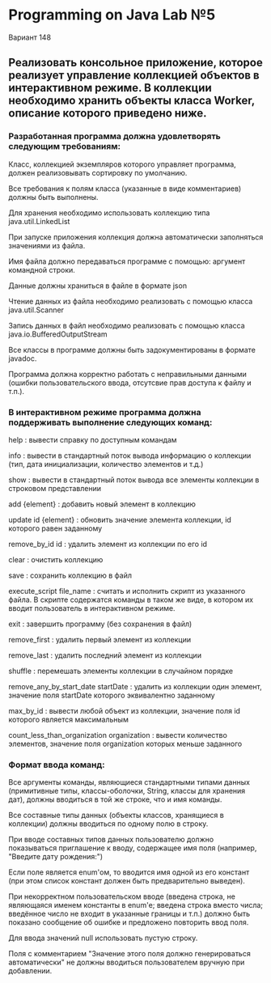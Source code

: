 # Programming on Java Lab №5 

Вариант 148

## Реализовать консольное приложение, которое реализует управление коллекцией объектов в интерактивном режиме. В коллекции необходимо хранить объекты класса Worker, описание которого приведено ниже.

### Разработанная программа должна удовлетворять следующим требованиям:

Класс, коллекцией экземпляров которого управляет программа, должен реализовывать сортировку по умолчанию.

Все требования к полям класса (указанные в виде комментариев) должны быть выполнены.

Для хранения необходимо использовать коллекцию типа java.util.LinkedList

При запуске приложения коллекция должна автоматически заполняться значениями из файла.

Имя файла должно передаваться программе с помощью: аргумент командной строки.

Данные должны храниться в файле в формате json

Чтение данных из файла необходимо реализовать с помощью класса java.util.Scanner

Запись данных в файл необходимо реализовать с помощью класса java.io.BufferedOutputStream

Все классы в программе должны быть задокументированы в формате javadoc.

Программа должна корректно работать с неправильными данными (ошибки пользовательского ввода, отсутсвие прав доступа к файлу и т.п.).

### В интерактивном режиме программа должна поддерживать выполнение следующих команд:

help : вывести справку по доступным командам

info : вывести в стандартный поток вывода информацию о коллекции (тип, дата инициализации, количество элементов и т.д.)

show : вывести в стандартный поток вывода все элементы коллекции в строковом представлении

add {element} : добавить новый элемент в коллекцию

update id {element} : обновить значение элемента коллекции, id которого равен заданному

remove_by_id id : удалить элемент из коллекции по его id

clear : очистить коллекцию

save : сохранить коллекцию в файл

execute_script file_name : считать и исполнить скрипт из указанного файла. В скрипте содержатся команды в таком же виде, в котором их вводит пользователь в интерактивном режиме.

exit : завершить программу (без сохранения в файл)

remove_first : удалить первый элемент из коллекции

remove_last : удалить последний элемент из коллекции

shuffle : перемешать элементы коллекции в случайном порядке

remove_any_by_start_date startDate : удалить из коллекции один элемент, значение поля startDate которого эквивалентно заданному

max_by_id : вывести любой объект из коллекции, значение поля id которого является максимальным

count_less_than_organization organization : вывести количество элементов, значение поля organization которых меньше заданного

### Формат ввода команд:

Все аргументы команды, являющиеся стандартными типами данных (примитивные типы, классы-оболочки, String, классы для хранения дат), должны вводиться в той же строке, что и имя команды.

Все составные типы данных (объекты классов, хранящиеся в коллекции) должны вводиться по одному полю в строку.

При вводе составных типов данных пользователю должно показываться приглашение к вводу, содержащее имя поля (например, "Введите дату рождения:")

Если поле является enum'ом, то вводится имя одной из его констант (при этом список констант должен быть предварительно выведен).

При некорректном пользовательском вводе (введена строка, не являющаяся именем константы в enum'е; введена строка вместо числа; введённое число не входит в указанные границы и т.п.) должно быть показано сообщение об ошибке и предложено повторить ввод поля.

Для ввода значений null использовать пустую строку.

Поля с комментарием "Значение этого поля должно генерироваться автоматически" не должны вводиться пользователем вручную при добавлении.
